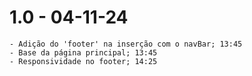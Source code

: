 # 1.0 - 04-11-24
    - Adição do 'footer' na inserção com o navBar; 13:45
    - Base da página principal; 13:45
    - Responsividade no footer; 14:25